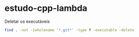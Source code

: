 # estudo-cpp-lambda

Deletar os executáveis

```bash
find . -not -iwholename '*.git*' -type f -executable -delete
```
